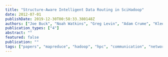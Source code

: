 ```yaml
---
title: "Structure-Aware Intelligent Data Routing in SciHadoop"
date: 2012-07-01
publishDate: 2019-12-30T00:58:33.380148Z
authors: ["Joe Buck", "Noah Watkins", "Greg Levin", "Adam Crume", "Kleoni Ioannidou", "Scott Brandt", "Carlos Maltzahn", "Neoklis Polyzotis"]
publication_types: ["4"]
abstract: ""
featured: false
publication: ""
tags: ["papers", "mapreduce", "hadoop", "hpc", "communication", "networking", "structured", "datamanagement"]
---
```


